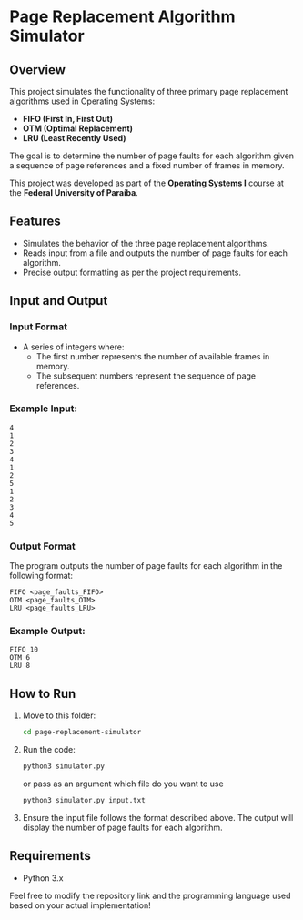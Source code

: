 # Page Replacement Algorithm Simulator

## Overview

This project simulates the functionality of three primary page replacement algorithms used in Operating Systems:

- **FIFO (First In, First Out)**
- **OTM (Optimal Replacement)**
- **LRU (Least Recently Used)**

The goal is to determine the number of page faults for each algorithm given a sequence of page references and a fixed number of frames in memory.

This project was developed as part of the **Operating Systems I** course at the **Federal University of Paraíba**.

## Features

- Simulates the behavior of the three page replacement algorithms.
- Reads input from a file and outputs the number of page faults for each algorithm.
- Precise output formatting as per the project requirements.

## Input and Output

### Input Format
- A series of integers where:
  - The first number represents the number of available frames in memory.
  - The subsequent numbers represent the sequence of page references.
  
### Example Input:
```
4
1
2
3
4
1
2
5
1
2
3
4
5
```

### Output Format
The program outputs the number of page faults for each algorithm in the following format:

```
FIFO <page_faults_FIFO>
OTM <page_faults_OTM>
LRU <page_faults_LRU>
```

### Example Output:
```
FIFO 10
OTM 6
LRU 8
```

## How to Run

1. Move to this folder:
   ```bash
   cd page-replacement-simulator
   ```

2. Run the code:
   ```bash
   python3 simulator.py 
   ```
   or pass as an argument which file do you want to use
   ```bash
   python3 simulator.py input.txt
   ```
3. Ensure the input file follows the format described above. The output will display the number of page faults for each algorithm.

## Requirements

- Python 3.x 

Feel free to modify the repository link and the programming language used based on your actual implementation!